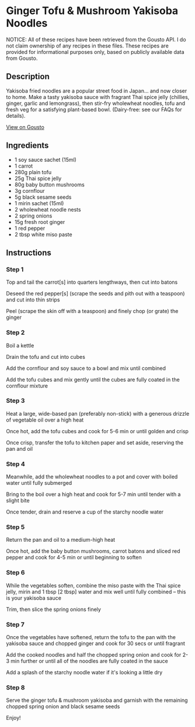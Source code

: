 # Ginger Tofu & Mushroom Yakisoba Noodles

NOTICE: All of these recipes have been retrieved from the Gousto API. I do not claim ownership of any recipes in these files. These recipes are provided for informational purposes only, based on publicly available data from Gousto.

## Description

Yakisoba fried noodles are a popular street food in Japan... and now closer to home. Make a tasty yakisoba sauce with fragrant Thai spice jelly (chillies, ginger, garlic and lemongrass), then stir-fry wholewheat noodles, tofu and fresh veg for a satisfying plant-based bowl. (Dairy-free: see our FAQs for details).

[View on Gousto](https://www.gousto.co.uk/recipes/cookbook/ginger-tofu-mushroom-yakisoba-noodles)

## Ingredients

- 1 soy sauce sachet (15ml)
- 1 carrot
- 280g plain tofu
- 25g Thai spice jelly
- 80g baby button mushrooms
- 3g cornflour
- 5g black sesame seeds
- 1 mirin sachet (15ml)
- 2 wholewheat noodle nests
- 2 spring onions
- 15g fresh root ginger
- 1 red pepper
- 2 tbsp white miso paste

## Instructions


### Step 1

Top and tail the carrot<span class="text-danger">[s]</span> into quarters lengthways, then cut into batons


Deseed the red pepper<span class="text-danger">[s]</span> (scrape the seeds and pith out with a teaspoon) and cut into thin strips


Peel (scrape the skin off with a teaspoon) and finely chop (or grate) the ginger


### Step 2

Boil a kettle


Drain the tofu and cut into cubes


Add the cornflour and soy sauce to a bowl and mix until combined


Add the tofu cubes and mix gently until the cubes are fully coated in the cornflour mixture


### Step 3

Heat a large, wide-based pan (preferably non-stick) with a generous drizzle of vegetable oil over a high heat 


Once hot, add the tofu cubes and cook for 5-6 min or until golden and crisp 


Once crisp, transfer the tofu to kitchen paper and set aside, reserving the pan and oil


### Step 4

Meanwhile, add the wholewheat noodles to a pot and cover with boiled water until fully submerged


Bring to the boil over a high heat and cook for 5-7 min until tender with a slight bite


Once tender, drain and reserve a cup of the starchy noodle water


### Step 5

Return the pan and oil to a medium-high heat


Once hot, add the baby button mushrooms, carrot batons and sliced red pepper and cook for 4-5 min or until beginning to soften


### Step 6

<span class="text-highlight">While the vegetables soften, combine</span> the miso paste with the Thai spice jelly, mirin and 1 tbsp <span class="text-danger">[2 tbsp]</span> water and mix well until fully combined – this is your yakisoba sauce


Trim, then slice the spring onions finely


### Step 7

Once the vegetables have softened, return the tofu to the pan with the yakisoba sauce and chopped ginger and cook for 30 secs or until fragrant


Add the cooked noodles and half the chopped spring onion and cook for 2-3 min further or until all of the noodles are fully coated in the sauce


Add a splash of the starchy noodle water if it's looking a little dry

### Step 8

Serve the ginger tofu &amp; mushroom yakisoba and garnish with the remaining chopped spring onion and black sesame seeds


Enjoy!

